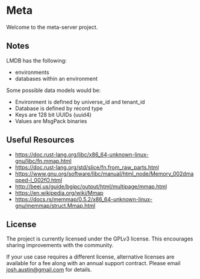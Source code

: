 # Meta

Welcome to the meta-server project.

## Notes

LMDB has the following:
- environments
- databases within an environment

Some possible data models would be:

- Environment is defined by universe_id and tenant_id
- Database is defined by record type
- Keys are 128 bit UUIDs (uuid4)
- Values are MsgPack binaries

## Useful Resources

- https://doc.rust-lang.org/libc/x86_64-unknown-linux-gnu/libc/fn.mmap.html
- https://doc.rust-lang.org/std/slice/fn.from_raw_parts.html
- https://www.gnu.org/software/libc/manual/html_node/Memory_002dmapped-I_002fO.html
- http://beej.us/guide/bgipc/output/html/multipage/mmap.html
- https://en.wikipedia.org/wiki/Mmap
- https://docs.rs/memmap/0.5.2/x86_64-unknown-linux-gnu/memmap/struct.Mmap.html

## License

The project is currently licensed under the GPLv3 license. This encourages
sharing improvements with the community.

If your use case requires a different license, alternative licenses are
available for a fee along with an annual support contract. Please email
josh.austin@gmail.com for details.
